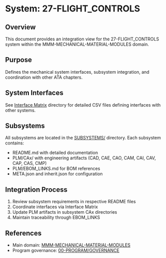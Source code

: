 # System: 27-FLIGHT_CONTROLS

## Overview

This document provides an integration view for the 27-FLIGHT_CONTROLS system within the MMM-MECHANICAL-MATERIAL-MODULES domain.

## Purpose

Defines the mechanical system interfaces, subsystem integration, and coordination with other ATA chapters.

## System Interfaces

See [Interface Matrix](./INTERFACE_MATRIX/) directory for detailed CSV files defining interfaces with other systems.

## Subsystems

All subsystems are located in the [SUBSYSTEMS/](./SUBSYSTEMS/) directory. Each subsystem contains:
- README.md with detailed documentation
- PLM/CAx/ with engineering artifacts (CAD, CAE, CAO, CAM, CAI, CAV, CAP, CAS, CMP)
- PLM/EBOM_LINKS.md for BOM references
- META.json and inherit.json for configuration

## Integration Process

1. Review subsystem requirements in respective README files
2. Coordinate interfaces via Interface Matrix
3. Update PLM artifacts in subsystem CAx directories
4. Maintain traceability through EBOM_LINKS

## References

- Main domain: [MMM-MECHANICAL-MATERIAL-MODULES](../../README.md)
- Program governance: [00-PROGRAM/GOVERNANCE](../../../../../../../../../../../../00-PROGRAM/GOVERNANCE/)
